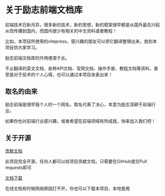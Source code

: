 # 关于励志前端文档库
前端技术日新月异，很多新的技术，新的思想，新的框架很早都是从国外最先兴起从而传播到国内，而国内很少有相关的中文资料或者教程！

比如，本项目所使用的vitepress，感兴趣的朋友可以把它翻译整理出来，放到本项目供大家学习。

励志前端文档库的作用便源于此。

不止翻译的英文文档、各种API文档、官网文档、操作手册、教程文档等资料，甚至是对于技术的个人心得，也可以通过本项目发表出来！

## 取名的由来
励志前端是很早我个人的一个网名，取名代表了决心，本意为励志深耕于前端行业。

如果你也对前端行业感兴趣，或者希望在前端领域有所成就，快来加入我们吧！

## 关于开源
[贡献文档](https://github.com/lizhiqianduan/lizhiqianduan.github.io/pulls)

此项目完全开源，任何人都可以给项目贡献文档，只需要在GitHub提交Pull requests即可

[文档下载](https://github.com/lizhiqianduan/lizhiqianduan.github.io)

在线文档有时候网络原因打不开，你也可以下载本项目，本地食用